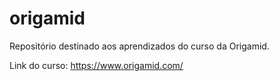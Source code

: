 # origamid
Repositório destinado aos aprendizados do curso da Origamid.

Link do curso: https://www.origamid.com/